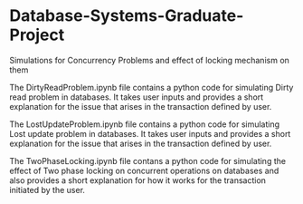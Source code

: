 # Database-Systems-Graduate-Project
Simulations for Concurrency Problems and effect of locking mechanism on them

The DirtyReadProblem.ipynb file contains a python code for simulating Dirty read problem in databases. It takes user inputs and provides a short explanation for the issue that arises in the transaction defined by user.

The LostUpdateProblem.ipynb file contains a python code for simulating Lost update problem in databases. It takes user inputs and provides a short explanation for the issue that arises in the transaction defined by user.

The TwoPhaseLocking.ipynb file contans a python code for simulating the effect of Two phase locking on concurrent operations on databases and also provides a short explanation for how it works for the transaction initiated by the user.
